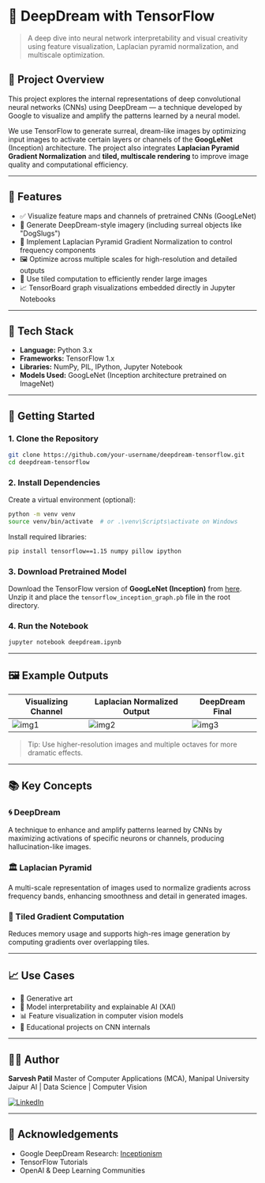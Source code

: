
# 🌌 DeepDream with TensorFlow

> A deep dive into neural network interpretability and visual creativity using feature visualization, Laplacian pyramid normalization, and multiscale optimization.


## 🧠 Project Overview

This project explores the internal representations of deep convolutional neural networks (CNNs) using DeepDream — a technique developed by Google to visualize and amplify the patterns learned by a neural model.

We use TensorFlow to generate surreal, dream-like images by optimizing input images to activate certain layers or channels of the **GoogLeNet** (Inception) architecture. The project also integrates **Laplacian Pyramid Gradient Normalization** and **tiled, multiscale rendering** to improve image quality and computational efficiency.

---

## 📌 Features

- ✅ Visualize feature maps and channels of pretrained CNNs (GoogLeNet)
- 🎨 Generate DeepDream-style imagery (including surreal objects like "DogSlugs")
- 🧱 Implement Laplacian Pyramid Gradient Normalization to control frequency components
- 🖼️ Optimize across multiple scales for high-resolution and detailed outputs
- 🧩 Use tiled computation to efficiently render large images
- 📈 TensorBoard graph visualizations embedded directly in Jupyter Notebooks

---

## 🧰 Tech Stack

- **Language:** Python 3.x
- **Frameworks:** TensorFlow 1.x
- **Libraries:** NumPy, PIL, IPython, Jupyter Notebook
- **Models Used:** GoogLeNet (Inception architecture pretrained on ImageNet)

---

## 🚀 Getting Started

### 1. Clone the Repository

```bash
git clone https://github.com/your-username/deepdream-tensorflow.git
cd deepdream-tensorflow
````

### 2. Install Dependencies

Create a virtual environment (optional):

```bash
python -m venv venv
source venv/bin/activate  # or .\venv\Scripts\activate on Windows
```

Install required libraries:

```bash
pip install tensorflow==1.15 numpy pillow ipython
```

### 3. Download Pretrained Model

Download the TensorFlow version of **GoogLeNet (Inception)** from [here](https://storage.googleapis.com/download.tensorflow.org/models/inception5h.zip).
Unzip it and place the `tensorflow_inception_graph.pb` file in the root directory.

### 4. Run the Notebook

```bash
jupyter notebook deepdream.ipynb
```

---

## 🖼️ Example Outputs

| Visualizing Channel              | Laplacian Normalized Output    | DeepDream Final              |
| -------------------------------- | ------------------------------ | ---------------------------- |
| ![img1](./samples/channel65.jpg) | ![img2](./samples/lapnorm.jpg) | ![img3](./samples/dream.jpg) |

> Tip: Use higher-resolution images and multiple octaves for more dramatic effects.

---

## 📚 Key Concepts

### 🌀 DeepDream

A technique to enhance and amplify patterns learned by CNNs by maximizing activations of specific neurons or channels, producing hallucination-like images.

### 🏛️ Laplacian Pyramid

A multi-scale representation of images used to normalize gradients across frequency bands, enhancing smoothness and detail in generated images.

### 🧩 Tiled Gradient Computation

Reduces memory usage and supports high-res image generation by computing gradients over overlapping tiles.

---

## 📈 Use Cases

* 🎨 Generative art
* 🔬 Model interpretability and explainable AI (XAI)
* 📊 Feature visualization in computer vision models
* 🧪 Educational projects on CNN internals

---

## 🧑‍💻 Author

**Sarvesh Patil**
Master of Computer Applications (MCA), Manipal University Jaipur
AI | Data Science | Computer Vision

[![LinkedIn](https://img.shields.io/badge/LinkedIn-blue?logo=linkedin)](https://www.linkedin.com/in/sarveshpatil1311)


---

## 🌟 Acknowledgements

* Google DeepDream Research: [Inceptionism](https://research.googleblog.com/2015/06/inceptionism-going-deeper-into-neural.html)
* TensorFlow Tutorials
* OpenAI & Deep Learning Communities
